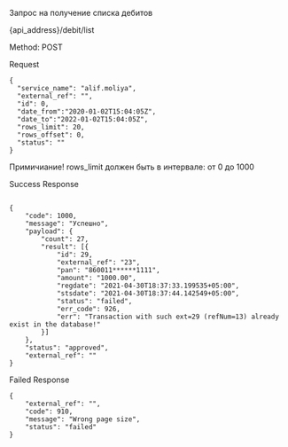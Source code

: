  Запрос на получениe списка дебитов 

{api_address}/debit/list

Method: POST

Request

```
{
  "service_name": "alif.moliya",
  "external_ref": "",
  "id": 0,
  "date_from":"2020-01-02T15:04:05Z",
  "date_to":"2022-01-02T15:04:05Z",
  "rows_limit": 20,
  "rows_offset": 0,
  "status": ""
}

```
Примичиание! rows_limit должен быть в интервале: от 0 до 1000

Success Response 

```

{
	"code": 1000,
	"message": "Успешно",
	"payload": {
		"count": 27,
		"result": [{
			"id": 29,
			"external_ref": "23",
			"pan": "860011******1111",
			"amount": "1000.00",
			"regdate": "2021-04-30T18:37:33.199535+05:00",
			"stsdate": "2021-04-30T18:37:44.142549+05:00",
			"status": "failed",
			"err_code": 926,
			"err": "Transaction with such ext=29 (refNum=13) already exist in the database!"
		}]
	},
	"status": "approved",
	"external_ref": ""
}

```
Failed Response

```
{
    "external_ref": "",
    "code": 910,
    "message": "Wrong page size",
    "status": "failed"
}

```

